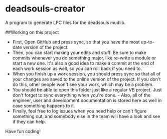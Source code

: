# deadsouls-creator
A program to generate LPC files for the deadsouls mudlib. 

##Working on this project
- First, Open GitHub and press sync, so that you have the most up-to-date version of the project. 
- Then, you can start making your edits and stuff. Be sure to make commits whenever you do something major, like re-write a module or start a new one. It's also a good idea to make a commit at the end of each work session as well, so you can roll back if you need to. 
- When you finish up a work session, you should press sync so that all of your changes are saved to the online version of the project. If you don't do this, other people won't see your work, which may be a problem.
- You should be able to open this folder just like a regular VB project. Just don't forget to sync everything when you're done. - Also, all of the engineer, user and development documentation is stored here as well in case something happens to it. 
- Finally, feel free to log issues when you need help or can't figure something out, and somebody else in the team will have a look and see if they can help. 

Have fun coding!
